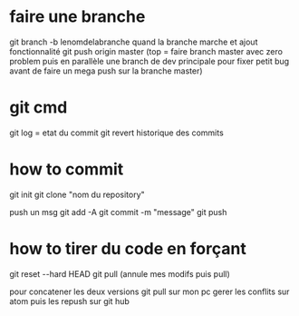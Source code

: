 # faire une branche
git branch -b lenomdelabranche
quand la branche marche et ajout fonctionnalité
git push origin master
(top = faire branch master avec zero problem puis en parallèle une branch de dev principale pour fixer petit bug avant de faire un mega push sur la branche master)

# git cmd
 
 git log = etat du commit
 git revert historique des commits
 
 # how to commit
 
 git init
 git clone "nom du repository"
 
 push un msg
 git add -A
 git commit -m "message"
 git push
 
 # how to tirer du code en forçant
 
 git reset --hard HEAD
 git pull
 (annule mes modifs puis pull)
 
 pour concatener les deux versions
 git pull sur mon pc 
gerer les conflits sur atom
puis les repush sur git hub
